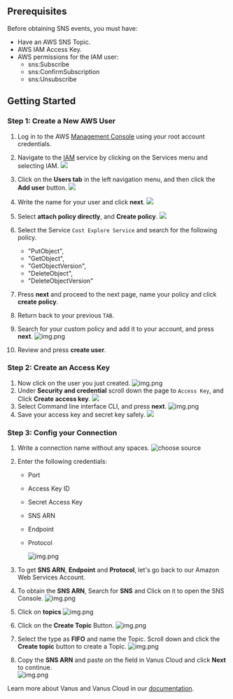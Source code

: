 ## Prerequisites

Before obtaining SNS events, you must have:

- Have an AWS SNS Topic.
- AWS IAM Access Key.
- AWS permissions for the IAM user:
  - sns:Subscribe
  - sns:ConfirmSubscription
  - sns:Unsubscribe

## Getting Started

### Step 1: Create a New AWS User

1. Log in to the AWS [Management Console](https://aws.amazon.com) using your root account credentials.
2. Navigate to the [IAM](https://console.aws.amazon.com/iam/) service by clicking on the Services menu and selecting IAM.
   ![](images/1.png)
3. Click on the **Users tab** in the left navigation menu, and then click the **Add user** button.
   ![](images/create%20a%20user.png)
4. Write the name for your user and click **next**. 
![](images/3.png)

5. Select **attach policy directly**, and **Create policy**.
   ![](images/permissionoption.png)
6. Select the Service `Cost Explore Service` and search for the following policy.
    - "PutObject",
    - "GetObject",
    - "GetObjectVersion",
    - "DeleteObject",
    - "DeleteObjectVersion"
   
7. Press **next** and proceed to the next page, name your policy and click **create policy**.
8. Return back to your previous `TAB`.
9. Search for your custom policy and add it to your account, and press **next**.
   ![img.png](images/9..png)
10. Review and press **create user**.

### Step 2: Create an Access Key

1. Now click on the user you just created.
   ![img.png](images/11.png)
2. Under **Security and credential** scroll down the page to `Access Key`, and Click **Create access key**.
   ![](images/12.png)
3. Select Command line interface CLI, and press **next**.
   ![img.png](images/13.png)
4. Save your access key and secret key safely.
   ![](images/img.png)

### Step 3: Config your Connection

1. Write a connection name without any spaces. 
   ![choose source](https://github.com/StrangeJay/docs/assets/105195327/ac1f5c84-5ab6-4357-af7e-60401696489f)

2. Enter the following credentials:

   - Port
   - Access Key ID
   - Secret Access Key
   - SNS ARN
   - Endpoint
   - Protocol

     ![img.png](images/vanus-sns.png)

3. To get **SNS ARN**, **Endpoint** and **Protocol**, let's go back to our Amazon Web Services Account. 

4. To obtain the **SNS ARN**, Search for **SNS** and Click on it to open the SNS Console. 
![img.png](images/search%20sns.png) 

5. Click on **topics** 
![img.png](images/select%20topics.png)

5. Click on the **Create Topic** Button. 
![img.png](images/create%20topic.png)

6. Select the type as **FIFO** and name the Topic. Scroll down and click the **Create topic** button to create a Topic. 
![img.png](images/create%20topic2.png)


6. Copy the **SNS ARN** and paste on the field in Vanus Cloud and click **Next** to continue.  
![img.png](images/arn.png)

Learn more about Vanus and Vanus Cloud in our [documentation](https://docs.vanus.ai).
